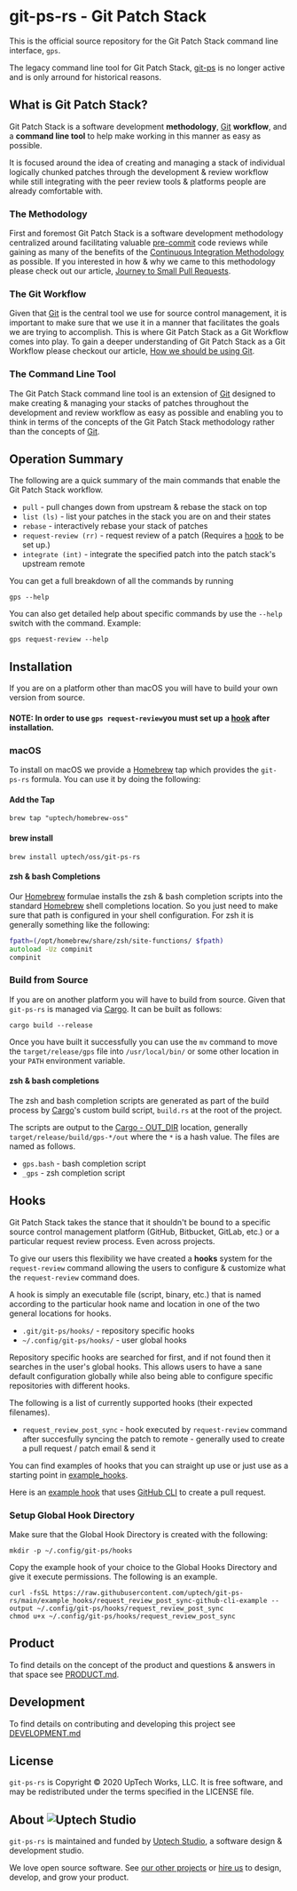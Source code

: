 # git-ps-rs - Git Patch Stack

This is the official source repository for the Git Patch Stack command line
interface, `gps`. 

The legacy command line tool for Git Patch Stack,
[git-ps](https://github.com/uptech/git-ps) is no longer active and is only
arround for historical reasons.

## What is Git Patch Stack?

Git Patch Stack is a software development **methodology**, [Git][]
**workflow**, and a **command line tool** to help make working in this manner
as easy as possible.

It is focused around the idea of creating and managing a stack of individual
logically chunked patches through the development & review workflow while still
integrating with the peer review tools & platforms people are already
comfortable with.

### The Methodology

First and foremost Git Patch Stack is a software development methodology
centralized around facilitating valuable [pre-commit][] code reviews while
gaining as many of the benefits of the [Continuous Integration Methodology][]
as possible. If you interested in how & why we came to this methodology please
check out our article, [Journey to Small Pull Requests][].

### The Git Workflow

Given that [Git][] is the central tool we use for source control management, it
is important to make sure that we use it in a manner that facilitates the goals
we are trying to accomplish. This is where Git Patch Stack as a Git Workflow
comes into play. To gain a deeper understanding of Git Patch Stack as a Git
Workflow please checkout our article, [How we should be using Git][].

### The Command Line Tool

The Git Patch Stack command line tool is an extension of [Git][] designed to
make creating & managing your stacks of patches throughout the development and
review workflow as easy as possible and enabling you to think in terms of the
concepts of the Git Patch Stack methodology rather than the concepts of
[Git][].

## Operation Summary

The following are a quick summary of the main commands that enable the Git
Patch Stack workflow.

- `pull` - pull changes down from upstream & rebase the stack on top
- `list (ls)` - list your patches in the stack you are on and their states
- `rebase` - interactively rebase your stack of patches
- `request-review (rr)` - request review of a patch (Requires a [hook](#hooks) to be set up.)
- `integrate (int)` - integrate the specified patch into the patch stack's upstream remote

You can get a full breakdown of all the commands by running

```
gps --help
```

You can also get detailed help about specific commands by use the `--help` switch with the command. Example:

```
gps request-review --help
```

## Installation 

If you are on a platform other than macOS you will have to build your own
version from source.

#### **NOTE: In order to use `gps request-review`you must set up a [hook](#hooks) after installation.**

### macOS

To install on macOS we provide a [Homebrew][] tap which provides the
`git-ps-rs` formula. You can use it by doing the following:

#### Add the Tap

	brew tap "uptech/homebrew-oss"

#### brew install

	brew install uptech/oss/git-ps-rs

#### zsh & bash Completions

Our [Homebrew][] formulae installs the zsh & bash completion scripts into the
standard [Homebrew][] shell completions location. So you just need to make sure
that path is configured in your shell configuration. For zsh it is generally
something like the following:

```zsh
fpath=(/opt/homebrew/share/zsh/site-functions/ $fpath)
autoload -Uz compinit
compinit
```

### Build from Source

If you are on another platform you will have to build from source. Given
that `git-ps-rs` is managed via [Cargo][]. It can be built as follows:

	cargo build --release

Once you have built it successfully you can use the `mv` command to move the
`target/release/gps` file into `/usr/local/bin/` or some other location in your
`PATH` environment variable.

#### zsh & bash completions

The zsh and bash completion scripts are generated as part of the build process
by [Cargo][]'s custom build script, `build.rs` at the root of the project.

The scripts are output to the [Cargo -
OUT_DIR](https://doc.rust-lang.org/cargo/reference/environment-variables.html)
location, generally `target/release/build/gps-*/out` where the `*` is a hash
value. The files are named as follows.

- `gps.bash` - bash completion script
- `_gps` - zsh completion script

## Hooks

Git Patch Stack takes the stance that it shouldn't be bound to a specific
source control management platform (GitHub, Bitbucket, GitLab, etc.) or a
particular request review process. Even across projects.

To give our users this flexibility we have created a **hooks** system for the
`request-review` command allowing the users to configure & customize what the
`request-review` command does.

A hook is simply an executable file (script, binary, etc.) that is named
according to the particular hook name and location in one of the two general
locations for hooks.

- `.git/git-ps/hooks/` - repository specific hooks
- `~/.config/git-ps/hooks/` - user global hooks

Repository specific hooks are searched for first, and if not found then
it searches in the user's global hooks. This allows users to have a sane default
configuration globally while also being able to configure specific repositories
with different hooks.

The following is a list of currently supported hooks (their expected filenames).

- `request_review_post_sync` - hook executed by `request-review` command after succesfully syncing the patch to remote - generally used to create a pull request / patch email & send it

You can find examples of hooks that you can straight up use or just use as a starting point in [example_hooks](/example_hooks).

Here is an [example hook](/example_hooks/request_review_post_sync-github-cli-example) that uses [GitHub CLI][] to create a pull request.

### Setup Global Hook Directory

Make sure that the Global Hook Directory is created with the following:

```
mkdir -p ~/.config/git-ps/hooks
```

Copy the example hook of your choice to the Global Hooks Directory and give it execute permissions. The following is an example.

```
curl -fsSL https://raw.githubusercontent.com/uptech/git-ps-rs/main/example_hooks/request_review_post_sync-github-cli-example --output ~/.config/git-ps/hooks/request_review_post_sync
chmod u+x ~/.config/git-ps/hooks/request_review_post_sync
```

## Product

To find details on the concept of the product and questions & answers in that space see [PRODUCT.md](PRODUCT.md).

## Development

To find details on contributing and developing this project see [DEVELOPMENT.md](DEVELOPMENT.md)

## License

`git-ps-rs` is Copyright © 2020 UpTech Works, LLC. It is free software, and
may be redistributed under the terms specified in the LICENSE file.

## About <img src="https://uploads-ssl.webflow.com/6222b1faf83d05669ca63972/624dc2dea4bbe5dd1d21a04c_uptechstudio-logo.svg" alt="Uptech Studio">

`git-ps-rs` is maintained and funded by [Uptech Studio][uptech], a software
design & development studio.

We love open source software. See [our other projects][community] or
[hire us][hire] to design, develop, and grow your product.

[community]: https://github.com/uptech
[hire]: https://www.uptechstudio.com/careers
[uptech]: https://uptechstudio.com
[Cargo]: https://doc.rust-lang.org/cargo/
[Homebrew]: https://brew.sh
[Git]: https://git-scm.com
[Continuous Integration Methodology]: https://en.wikipedia.org/wiki/Continuous_integration
[pre-commit]: https://www.devart.com/review-assistant/learnmore/pre-commit-vs-post-commit.html
[Journey to Small Pull Requests]: https://engineering.uptechstudio.com/blog/journey-to-small-pull-requests/
[How we should be using Git]: https://engineering.uptechstudio.com/blog/how-we-should-be-using-git/
[GitHub CLI]: https://cli.github.com
